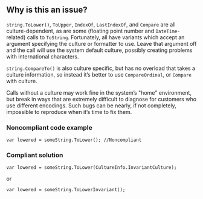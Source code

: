 ## Why is this an issue?

`string.ToLower()`, `ToUpper`, `IndexOf`, `LastIndexOf`, and `Compare` are all
culture-dependent, as are some (floating point number and `DateTime`-related) calls to `ToString`. Fortunately, all have
variants which accept an argument specifying the culture or formatter to use. Leave that argument off and the call will use the system default
culture, possibly creating problems with international characters.

`string.CompareTo()` is also culture specific, but has no overload that takes a culture information, so instead it’s better to use
`CompareOrdinal`, or `Compare` with culture.

Calls without a culture may work fine in the system’s "home" environment, but break in ways that are extremely difficult to diagnose for customers
who use different encodings. Such bugs can be nearly, if not completely, impossible to reproduce when it’s time to fix them.

### Noncompliant code example

    var lowered = someString.ToLower(); //Noncompliant

### Compliant solution

    var lowered = someString.ToLower(CultureInfo.InvariantCulture);

or

    var lowered = someString.ToLowerInvariant();